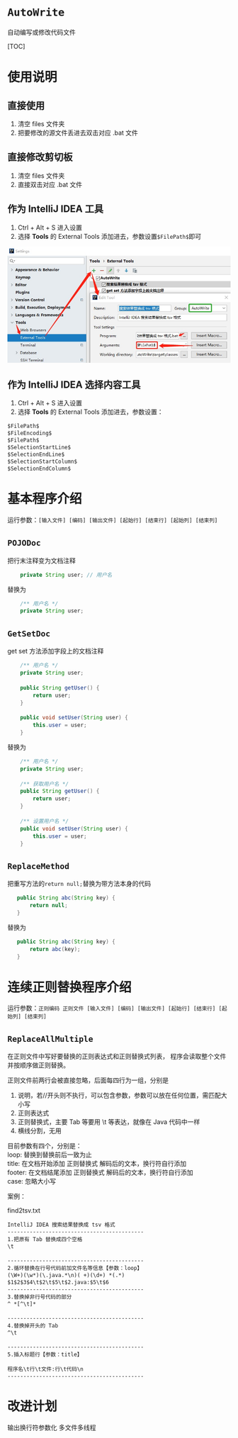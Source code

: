 # `AutoWrite`
自动编写或修改代码文件

[TOC]


# 使用说明

## 直接使用
1. 清空 files 文件夹
2. 把要修改的源文件丢进去双击对应 .bat 文件

## 直接修改剪切板
1. 清空 files 文件夹
2. 直接双击对应 .bat 文件

## 作为 IntelliJ IDEA 工具
1. Ctrl + Alt + S 进入设置
2. 选择 **Tools** 的 External Tools 添加进去，参数设置`$FilePath$`即可

![](img/IntelliJ%20IDEA%20External%20Tools.jpg)

## 作为 IntelliJ IDEA 选择内容工具
1. Ctrl + Alt + S 进入设置
2. 选择 **Tools** 的 External Tools 添加进去，参数设置：
```
$FilePath$
$FileEncoding$
$FilePath$
$SelectionStartLine$
$SelectionEndLine$
$SelectionStartColumn$
$SelectionEndColumn$
```


# 基本程序介绍
运行参数：`[输入文件] [编码] [输出文件] [起始行] [结束行] [起始列] [结束列]`

## `POJODoc`
把行末注释变为文档注释
```java
    private String user; // 用户名
```
替换为
```java
    /** 用户名 */
    private String user;
```

## `GetSetDoc`
get set 方法添加字段上的文档注释
```java
    /** 用户名 */
    private String user;

    public String getUser() {
        return user;
    }

    public void setUser(String user) {
        this.user = user;
    }
```
替换为
```java
    /** 用户名 */
    private String user;

    /** 获取用户名 */
    public String getUser() {
        return user;
    }

    /** 设置用户名 */
    public void setUser(String user) {
        this.user = user;
    }
```


## `ReplaceMethod`
把重写方法的`return null;`替换为带方法本身的代码
```java
   public String abc(String key) {
       return null;
   }
```
替换为
```java
   public String abc(String key) {
       return abc(key);
   }
```


# 连续正则替换程序介绍
运行参数：`正则编码 正则文件 [输入文件] [编码] [输出文件] [起始行] [结束行] [起始列] [结束列]`

## `ReplaceAllMultiple`
在正则文件中写好要替换的正则表达式和正则替换式列表，
程序会读取整个文件并按顺序做正则替换。

正则文件前两行会被直接忽略，后面每四行为一组，分别是
1. 说明，若//开头则不执行，可以包含参数，参数可以放在任何位置，需匹配大小写
2. 正则表达式
3. 正则替换式，主要 Tab 等要用 \t 等表达，就像在 Java 代码中一样
4. 横线分割，无用

目前参数有四个，分别是：  
loop:   替换到替换前后一致为止  
title:  在文档开始添加 正则替换式 解码后的文本，换行符自行添加  
footer: 在文档结尾添加 正则替换式 解码后的文本，换行符自行添加  
case:   忽略大小写  

案例：

find2tsv.txt
```
IntelliJ IDEA 搜索结果替换成 tsv 格式
-------------------------------------------
1.把原有 Tab 替换成四个空格
\t

-------------------------------------------
2.循环替换在行号代码前加文件名等信息【参数：loop】
(\W+)(\w*)(\.java.*\n)( +)(\d+) *(.*)
$1$2$3$4\t$2\t$5\t$2.java:$5\t$6
-------------------------------------------
3.替换掉非行号代码的部分
^ *[^\t]*

-------------------------------------------
4.替换掉开头的 Tab
^\t

-------------------------------------------
5.插入标题行【参数：title】

程序名\t行\t文件:行\t代码\n
-------------------------------------------
```

# 改进计划
输出换行符参数化
多文件多线程
